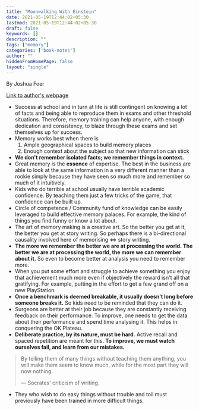 ```yaml
---
title: "Moonwalking With Einstein"
date: 2021-05-19T12:44:02+05:30
lastmod: 2021-05-19T12:44:02+05:30
draft: false
keywords: []
description: ""
tags: ["memory"]
categories: ['book-notes']
author: ""
hiddenFromHomePage: false
layout: "single"
---
```

By Joshua Foer 

[Link to author's webpage](https://joshuafoer.com/moonwalking-with-einstein/)

-   Success at school and in turn at life is still contingent on knowing a lot of facts and being able to reproduce them in exams and other threshold situations. Therefore, memory training can help anyone, with enough dedication and consistency, to blaze through these exams and set themselves up for success.
-   Memory works best when there is
    1.  Ample geographical spaces to build memory places
    2.  Enough context about the subject so that new information can stick
-   **We don't remember isolated facts; we remember things in context.**
-   Great memory is the **essence** of expertise. The best in the business are able to look at the same information in a very different manner than a rookie simply because they have seen so much more and remember so much of it intuitively.
-   Kids who do terrible at school usually have terrible academic confidence. By teaching them just a few tricks of the game, that confidence can be built up.
-   Circle of competence / Community fund of knowledge can be easily leveraged to build effective memory palaces. For example, the kind of things you find funny or know a lot about.
-   The art of memory making is a creative art. So the better you get at it, the better you get at story writing. So perhaps there is a bi-directional causality involved here of memorising <=> story writing.
-   **The more we remember the better we are at processing the world. The better we are at processing the world, the more we can remember about it.** So even to become better at analysis you need to remember more.
-   When you put some effort and struggle to achieve something you enjoy that achievement much more even if objectively the reward isn't all that gratifying. For example, putting in the effort to get a few grand off on a new PlayStation.
-   **Once a benchmark is deemed breakable, it usually doesn't long before someone breaks it.** So kids need to be reminded that they can do it.
-   Surgeons are better at their job because they are constantly receiving feedback on their performance. To improve, one needs to get the data about their performance and spend time analysing it. This helps in conquering the OK Plateau.
-   **Deliberate practice, by its nature, must be hard.** Active recall and spaced repetition are meant for this. **To improve, we must watch ourselves fail, and learn from our mistakes.**

> By telling them of many things without teaching them anything, you will make them seem to know much, while for the most part they will now nothing.
> 
> — Socrates' criticism of writing.

-   They who wish to do easy things without trouble and toil must previously have been trained in more difficult things.